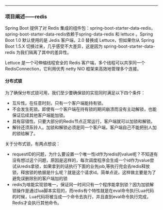 ----

### 项目阐述——redis

Spring Boot 提供了对 Redis 集成的组件包：spring-boot-starter-data-redis，spring-boot-starter-data-redis依赖于spring-data-redis 和 lettuce 。Spring Boot 1.0 默认使用的是 Jedis 客户端，2.0 替换成 Lettuce，但如果你从 Spring Boot 1.5.X 切换过来，几乎感受不大差异，这是因为 spring-boot-starter-data-redis 为我们隔离了其中的差异性。



Lettuce 是一个可伸缩线程安全的 Redis 客户端，多个线程可以共享同一个 RedisConnection，它利用优秀 netty NIO 框架来高效地管理多个连接。


#### 分布式锁

为了确保分布式锁可用，我们至少要确保锁的实现同时满足以下四个条件：

- 互斥性。在任意时刻，只有一个客户端能持有锁。
- 不会发生死锁。即使有一个客户端在持有锁的期间崩溃而没有主动解锁，也能保证后续其他客户端能加锁。
- 具有容错性。只要大部分的Redis节点正常运行，客户端就可以加锁和解锁。
- 解铃还须系铃人。加锁和解锁必须是同一个客户端，客户端自己不能把别人加的锁给解了。

关于分布式锁，有两点想说：

- requestID的问题，为什么要设置一个唯一性id作为redis的value呢？不知道有没有想过这个问题，原因是这样的，每次调度程序会生成一个id作为value尝试从redis拿锁，如果拿到的话执行下面的业务job,等执行完会去redis释放锁，释放锁的依据是什么呢？就是这个请求id。简单点说，这样做主要是为了避免误删除别的客户端加的锁
- redis为啥能实现锁唯一，保证同一时间只有一个程序能拿到锁？因为加锁解锁操作是通过lua脚本实现的，而redis有个特性就是在eval命令执行Lua代码的时候，Lua代码将被当成一个命令去执行，并且直到eval命令执行完成，Redis才会执行其他命令。

